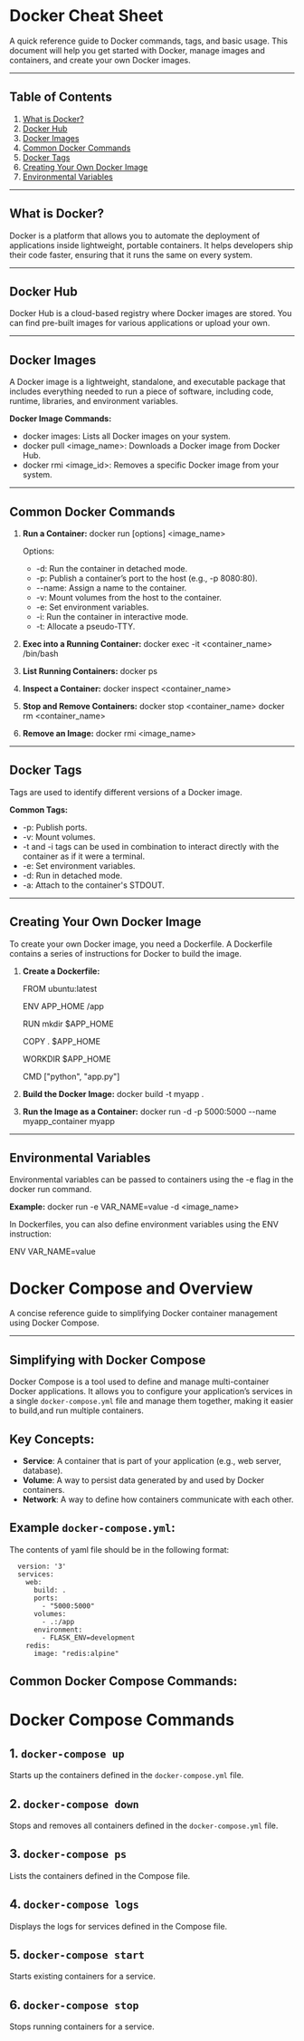 # Docker Cheat Sheet

A quick reference guide to Docker commands, tags, and basic usage. This document will help you get started with Docker, manage images and containers, and create your own Docker images.

---

## Table of Contents
1. [What is Docker?](#what-is-docker)
2. [Docker Hub](#docker-hub)
3. [Docker Images](#docker-images)
4. [Common Docker Commands](#common-docker-commands)
5. [Docker Tags](#docker-tags)
6. [Creating Your Own Docker Image](#creating-your-own-docker-image)
7. [Environmental Variables](#environmental-variables)

---

## What is Docker?

Docker is a platform that allows you to automate the deployment of applications inside lightweight, portable containers. It helps developers ship their code faster, ensuring that it runs the same on every system.

---

## Docker Hub

Docker Hub is a cloud-based registry where Docker images are stored. You can find pre-built images for various applications or upload your own.

---

## Docker Images

A Docker image is a lightweight, standalone, and executable package that includes everything needed to run a piece of software, including code, runtime, libraries, and environment variables.

**Docker Image Commands:**
- docker images: Lists all Docker images on your system.
- docker pull <image_name>: Downloads a Docker image from Docker Hub.
- docker rmi <image_id>: Removes a specific Docker image from your system.

---

## Common Docker Commands

1. **Run a Container:**
   docker run [options] <image_name>

   Options:
   - -d: Run the container in detached mode.
   - -p: Publish a container’s port to the host (e.g., -p 8080:80).
   - --name: Assign a name to the container.
   - -v: Mount volumes from the host to the container.
   - -e: Set environment variables.
   - -i: Run the container in interactive mode.
   - -t: Allocate a pseudo-TTY.

2. **Exec into a Running Container:**
   docker exec -it <container_name> /bin/bash

3. **List Running Containers:**
   docker ps

4. **Inspect a Container:**
   docker inspect <container_name>

5. **Stop and Remove Containers:**
   docker stop <container_name>
   docker rm <container_name>

6. **Remove an Image:**
   docker rmi <image_name>

---

## Docker Tags

Tags are used to identify different versions of a Docker image.

**Common Tags:**
- -p: Publish ports.
- -v: Mount volumes.
- -t and -i tags can be used in combination to interact directly with the container as if it were a terminal.
- -e: Set environment variables.
- -d: Run in detached mode.
- -a: Attach to the container's STDOUT.

---

## Creating Your Own Docker Image

To create your own Docker image, you need a Dockerfile. A Dockerfile contains a series of instructions for Docker to build the image.

1. **Create a Dockerfile:**

   FROM ubuntu:latest
   
   ENV APP_HOME /app
   
   RUN mkdir $APP_HOME
   
   COPY . $APP_HOME
   
   WORKDIR $APP_HOME
   
   CMD ["python", "app.py"]

2. **Build the Docker Image:**
   docker build -t myapp .

3. **Run the Image as a Container:**
   docker run -d -p 5000:5000 --name myapp_container myapp

---

## Environmental Variables

Environmental variables can be passed to containers using the -e flag in the docker run command.

**Example:**
docker run -e VAR_NAME=value -d <image_name>

In Dockerfiles, you can also define environment variables using the ENV instruction:

   ENV VAR_NAME=value
# Docker Compose and Overview

A concise reference guide to simplifying Docker container management using Docker Compose.

---

## Simplifying with Docker Compose

Docker Compose is a tool used to define and manage multi-container Docker applications. It allows you to configure your application’s services in a single `docker-compose.yml` file and manage them together, making it easier to build,and run multiple containers.

## Key Concepts:
- **Service**: A container that is part of your application (e.g., web server, database).
- **Volume**: A way to persist data generated by and used by Docker containers.
- **Network**: A way to define how containers communicate with each other.

## Example `docker-compose.yml`:
The contents of yaml file should be in the following format:

      version: '3'
      services:
        web:
          build: .
          ports:
            - "5000:5000"
          volumes:
            - .:/app
          environment:
            - FLASK_ENV=development
        redis:
          image: "redis:alpine"

## Common Docker Compose Commands:
# Docker Compose Commands

## 1. `docker-compose up`
Starts up the containers defined in the `docker-compose.yml` file.

## 2. `docker-compose down`
Stops and removes all containers defined in the `docker-compose.yml` file.

## 3. `docker-compose ps`
Lists the containers defined in the Compose file.

## 4. `docker-compose logs`
Displays the logs for services defined in the Compose file.

## 5. `docker-compose start`
Starts existing containers for a service.

## 6. `docker-compose stop`
Stops running containers for a service.



    
   




